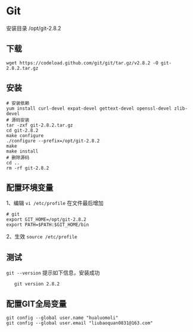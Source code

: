 # Git

安装目录 /opt/git-2.8.2

## 下载
`wget https://codeload.github.com/git/git/tar.gz/v2.8.2 -O git-2.8.2.tar.gz`

## 安装
```
# 安装依赖
yum install curl-devel expat-devel gettext-devel openssl-devel zlib-devel
# 源码安装
tar -zxf git-2.8.2.tar.gz
cd git-2.8.2
make configure
./configure --prefix=/opt/git-2.8.2
make
make install
# 删除源码
cd ..
rm -rf git-2.8.2
```

## 配置环境变量
1、编辑 `vi /etc/profile` 在文件最后增加 <br>
```
# git
export GIT_HOME=/opt/git-2.8.2
export PATH=$PATH:$GIT_HOME/bin
```
2、生效 `source /etc/profile`

## 测试
`git --version` 提示如下信息，安装成功

       git version 2.8.2




## 配置GIT全局变量
```
git config --global user.name "hualuomoli"
git config --global user.email "liubaoquan0831@163.com"
```
